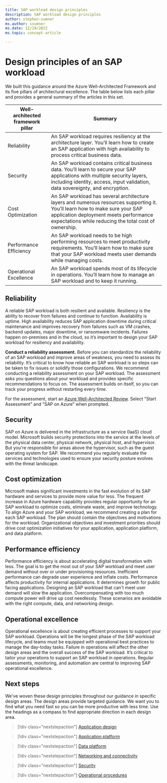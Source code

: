 ```yaml
---
title: SAP workload design principles
description: SAP workload design principles
author: stephen-sumner
ms.author: ssumner
ms.date: 12/19/2022
ms.topic: concept-article

---
```


# Design principles of an SAP workload

We built this guidance around the Azure Well-Architected Framework and its five pillars of architectural excellence. The table below lists each pillar and provides a general summary of the articles in this set.

| Well-architected framework pillar | Summary |
| --- | --- |
| Reliability |An SAP workload requires resiliency at the architecture layer. You’ll learn how to create an SAP application with high availability to process critical business data. |
| Security| An SAP workload contains critical business data. You’ll learn to secure your SAP applications with multiple security layers, including identity, access, input validation, data sovereignty, and encryption.|
| Cost Optimization | An SAP workload has several architecture layers and numerous resources supporting it. You’ll learn how to make sure your SAP application deployment meets performance expectations while reducing the total cost of ownership.|
| Performance Efficiency | An SAP workload needs to be high performing resources to meet productivity requirements. You’ll learn how to make sure that your SAP workload meets user demands while managing costs.|
| Operational Excellence | An SAP workload spends most of its lifecycle in operations. You’ll learn how to manage an SAP workload and to keep it running.|

## Reliability

A reliable SAP workload is both resilient and available. Resiliency is the ability to recover from failures and continue to function. Availability is uptime. High availability reduces SAP application downtime during critical maintenance and improves recovery from failures such as VM crashes, backend updates, major downtime, or ransomware incidents. Failures happen on-premises and in the cloud, so it’s important to design your SAP workload for resiliency and availability.

**Conduct a reliability assessment.** Before you can standardize the reliability of an SAP workload and improve areas of weakness, you need to assess its reliability. It’s critical to know how reliable an SAP workload is so steps can be taken to fix issues or solidify those configurations. We recommend conducting a reliability assessment on your SAP workload. The assessment asks you questions about your workload and provides specific recommendations to focus on. The assessment builds on itself, so you can track your progress without restarting every time.

For the assessment, start an [Azure Well-Architected Review](/assessments/azure-architecture-review/). Select "Start Assessment" and “SAP on Azure” when prompted.

## Security

SAP on Azure is delivered in the infrastructure as a service (IaaS) cloud model. Microsoft builds security protections into the service at the levels of the physical data center, physical network, physical host, and hypervisor. But you're responsible for areas above the hypervisor, such as the guest operating system for SAP. We recommend you regularly evaluate the services and technologies used to ensure your security posture evolves with the threat landscape.

## Cost optimization

Microsoft makes significant investments in the fast evolution of its SAP hardware and services to provide more value for less. The frequent increase in Azure hardware capability provides regular opportunity for an SAP workload to optimize costs, eliminate waste, and improve technology. To align Azure and your SAP workload, we recommend creating a plan for each SAP workload. The plan should contain the objectives and motivations for the workload. Organizational objectives and investment priorities should drive cost optimization initiatives for your application, application platform, and data platform.

## Performance efficiency

Performance efficiency is about accelerating digital transformation with less. The goal is to get the most out of your SAP workload and meet user demand without over or under provisioning resources. Inefficient performance can degrade user experience and inflate costs. Performance affects productivity for internal applications. It determines growth for public facing applications. Designing an SAP workload that can't meet user demand will slow the application. Overcompensating with too much compute power will drive up cost needlessly. These scenarios are avoidable with the right compute, data, and networking design.

## Operational excellence

Operational excellence is about creating efficient processes to support your SAP workload. Operations will be the longest phase of the SAP workload lifecycle, and teams must be equipped with operational best practices to manage the day-today tasks. Failure in operations will affect the other design areas and the overall success of the SAP workload. It’s critical to tailor your operations to support an SAP workload in operations. Regular assessments, monitoring, and automation are central to improving SAP operational excellence.

## Next steps

We've woven these design principles throughout our guidance in specific design areas. The design areas provide targeted guidance. We want you to find what you need fast so you can be more productive with less time. Use the headings as a compass to find appropriate direction in each design area.

> [!div class="nextstepaction"]
> [Application design](design-areas/application-design.md)

> [!div class="nextstepaction"]
> [Application platform](design-areas/application-platform.md)

> [!div class="nextstepaction"]
> [Data platform](design-areas/data-platform.md)

> [!div class="nextstepaction"]
> [Networking and connectivity](design-areas/networking-and-connectivity.md)

> [!div class="nextstepaction"]
> [Security](design-areas/security.md)

> [!div class="nextstepaction"]
> [Operational procedures](design-areas/operational-procedures.md)
